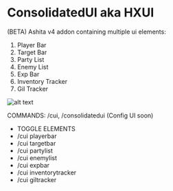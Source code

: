 # ConsolidatedUI aka HXUI
(BETA) Ashita v4 addon containing multiple ui elements:

1) Player Bar
2) Target Bar
3) Party List
4) Enemy List
5) Exp Bar
6) Inventory Tracker
7) Gil Tracker

![alt text](https://user-images.githubusercontent.com/7691562/211183288-43163fc6-2f11-4b20-b1af-338f9d383fd1.png)

COMMANDS: /cui, /consolidatedui (Config UI soon)
* TOGGLE ELEMENTS 
* /cui playerbar
* /cui targetbar
* /cui partylist
* /cui enemylist
* /cui expbar
* /cui inventorytracker
* /cui giltracker
